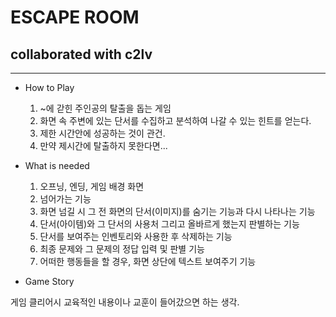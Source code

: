 # ESCAPE ROOM
## collaborated with c2lv
***
+ How to Play

    1. ~에 갇힌 주인공의 탈출을 돕는 게임
    2. 화면 속 주변에 있는 단서를 수집하고 분석하여 나갈 수 있는 힌트를 얻는다.
    3. 제한 시간안에 성공하는 것이 관건.
    4. 만약 제시간에 탈출하지 못한다면...
   
+ What is needed 

    1. 오프닝, 엔딩, 게임 배경 화면
    2. 넘어가는 기능
    3. 화면 넘길 시 그 전 화면의 단서(이미지)를 숨기는 기능과 다시 나타나는 기능
    4. 단서(아이템)와 그 단서의 사용처 그리고 올바르게 했는지 판별하는 기능
    5. 단서를 보여주는 인벤토리와 사용한 후 삭제하는 기능
    6. 최종 문제와 그 문제의 정답 입력 및 판별 기능
    7. 어떠한 행동들을 할 경우, 화면 상단에 텍스트 보여주기 기능

+ Game Story

게임 클리어시 교육적인 내용이나 교훈이 들어갔으면 하는 생각.
